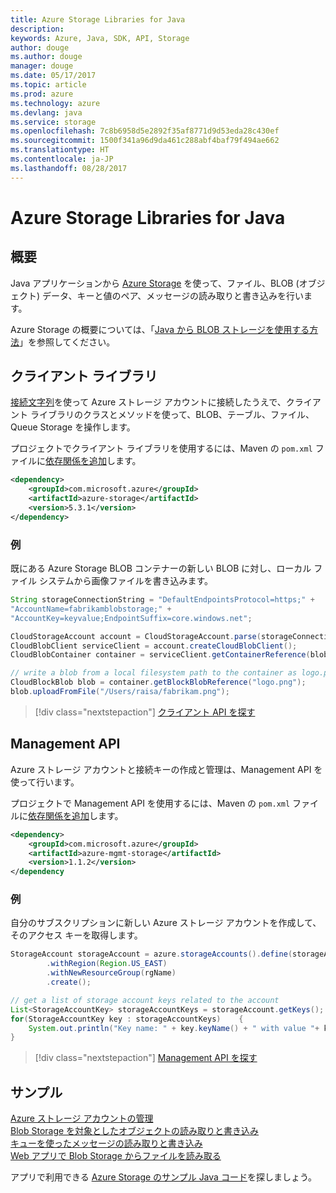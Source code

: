 ```yaml
---
title: Azure Storage Libraries for Java
description: 
keywords: Azure, Java, SDK, API, Storage
author: douge
ms.author: douge
manager: douge
ms.date: 05/17/2017
ms.topic: article
ms.prod: azure
ms.technology: azure
ms.devlang: java
ms.service: storage
ms.openlocfilehash: 7c8b6958d5e2892f35af8771d9d53eda28c430ef
ms.sourcegitcommit: 1500f341a96d9da461c288abf4baf79f494ae662
ms.translationtype: HT
ms.contentlocale: ja-JP
ms.lasthandoff: 08/28/2017
---
```

# <a name="azure-storage-libraries-for-java"></a>Azure Storage Libraries for Java

## <a name="overview"></a>概要

Java アプリケーションから [Azure Storage](/azure/storage/storage-introduction) を使って、ファイル、BLOB (オブジェクト) データ、キーと値のペア、メッセージの読み取りと書き込みを行います。

Azure Storage の概要については、「[Java から BLOB ストレージを使用する方法](/azure/storage/storage-java-how-to-use-blob-storage)」を参照してください。

## <a name="client-library"></a>クライアント ライブラリ

[接続文字列](/azure/storage/storage-create-storage-account#manage-your-storage-account)を使って Azure ストレージ アカウントに接続したうえで、クライアント ライブラリのクラスとメソッドを使って、BLOB、テーブル、ファイル、Queue Storage を操作します。 

プロジェクトでクライアント ライブラリを使用するには、Maven の `pom.xml` ファイルに[依存関係を追加](https://maven.apache.org/guides/getting-started/index.html#How_do_I_use_external_dependencies)します。   

```XML
<dependency>
    <groupId>com.microsoft.azure</groupId>
    <artifactId>azure-storage</artifactId>
    <version>5.3.1</version>
</dependency>
```   

### <a name="example"></a>例

既にある Azure Storage BLOB コンテナーの新しい BLOB に対し、ローカル ファイル システムから画像ファイルを書き込みます。


```java
String storageConnectionString = "DefaultEndpointsProtocol=https;" + 
"AccountName=fabrikamblobstorage;" + 
"AccountKey=keyvalue;EndpointSuffix=core.windows.net";

CloudStorageAccount account = CloudStorageAccount.parse(storageConnectionString);
CloudBlobClient serviceClient = account.createCloudBlobClient();
CloudBlobContainer container = serviceClient.getContainerReference(blobContainer);

// write a blob from a local filesystem path to the container as logo.png
CloudBlockBlob blob = container.getBlockBlobReference("logo.png");
blob.uploadFromFile("/Users/raisa/fabrikam.png");
```

> [!div class="nextstepaction"]
> [クライアント API を探す](/java/api/overview/azure/storage/clientlibrary)

## <a name="management-api"></a>Management API

Azure ストレージ アカウントと接続キーの作成と管理は、Management API を使って行います。

プロジェクトで Management API を使用するには、Maven の `pom.xml` ファイルに[依存関係を追加](https://maven.apache.org/guides/getting-started/index.html#How_do_I_use_external_dependencies)します。  

```XML
<dependency>
    <groupId>com.microsoft.azure</groupId>
    <artifactId>azure-mgmt-storage</artifactId>
    <version>1.1.2</version>
</dependency
```   

### <a name="example"></a>例

自分のサブスクリプションに新しい Azure ストレージ アカウントを作成して、そのアクセス キーを取得します。

```java
StorageAccount storageAccount = azure.storageAccounts().define(storageAccountName)
        .withRegion(Region.US_EAST)
        .withNewResourceGroup(rgName)
        .create();

// get a list of storage account keys related to the account
List<StorageAccountKey> storageAccountKeys = storageAccount.getKeys();
for(StorageAccountKey key : storageAccountKeys)    {
    System.out.println("Key name: " + key.keyName() + " with value "+ key.value());
}
```

> [!div class="nextstepaction"]
> [Management API を探す](/java/api/overview/azure/storage/managementapi)


## <a name="samples"></a>サンプル

[Azure ストレージ アカウントの管理](../docs-ref-conceptual/java-sdk-manage-storage-accounts.md)    
[Blob Storage を対象としたオブジェクトの読み取りと書き込み](https://github.com/Azure-Samples/storage-blob-java-getting-started)   
[キューを使ったメッセージの読み取りと書き込み](https://github.com/Azure-Samples/storage-queue-java-getting-started)   
[Web アプリで Blob Storage からファイルを読み取る](https://github.com/Azure-Samples/app-service-java-manage-storage-connections-for-web-apps-on-linux)

アプリで利用できる [Azure Storage のサンプル Java コード](https://azure.microsoft.com/resources/samples/?platform=java&term=storage)を探しましょう。